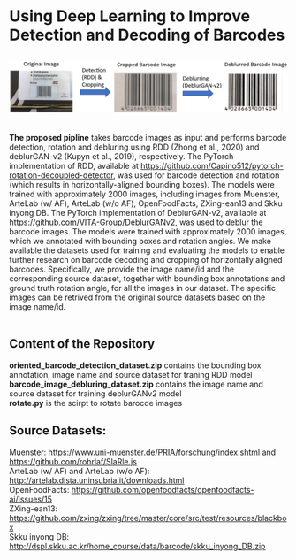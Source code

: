 # Using Deep Learning to Improve Detection and Decoding of Barcodes
##
![Barcode Image](https://github.com/cwang16/barcode/blob/main/pipeline.png) <br /> 
<br />
<br />
__The proposed pipline__ takes barcode images as input and performs  barcode detection, rotation and debluring using RDD (Zhong et al., 2020) and deblurGAN-v2 (Kupyn et al., 2019), respectively. The PyTorch implementation of RDD, available at https://github.com/Capino512/pytorch-rotation-decoupled-detector, was used for barcode detection and rotation (which results in horizontally-aligned bounding boxes). The models were trained with approximately 2000 images, including images from Muenster, ArteLab (w/ AF), ArteLab (w/o AF), OpenFoodFacts, ZXing-ean13 and Skku inyong DB. The PyTorch implementation of DeblurGAN-v2, available at https://github.com/VITA-Group/DeblurGANv2, was used to deblur the barcode images. The models were trained with approximately 2000 images, which we annotated with  bounding boxes and rotation angles. We make available the datasets used for training and evaluating the models to enable further research on barcode decoding and cropping of horizontally aligned barcodes. Specifically, we provide the image name/id and the corresponding source dataset, together with bounding box annotations and ground truth rotation angle, for all the images in our dataset. The specific images can be retrived from the original source datasets based on the image name/id. 
<br />
<br />
## Content of the Repository
__oriented_barcode_detection_dataset.zip__ contains the bounding box annotation, image name and source dataset for traning RDD model <br />
__barcode_image_debluring_dataset.zip__ contains the image name and source dataset for training deblurGANv2 model  <br />
__rotate.py__ is the scirpt to rotate barocde images  <br />

## Source Datasets:
Muenster: https://www.uni-muenster.de/PRIA/forschung/index.shtml and https://github.com/rohrlaf/SlaRle.js<br />
ArteLab (w/ AF) and ArteLab (w/o AF): http://artelab.dista.uninsubria.it/downloads.html<br />
OpenFoodFacts: https://github.com/openfoodfacts/openfoodfacts-ai/issues/15<br />
ZXing-ean13: https://github.com/zxing/zxing/tree/master/core/src/test/resources/blackbox<br />
Skku inyong DB: http://dspl.skku.ac.kr/home_course/data/barcode/skku_inyong_DB.zip<br />


